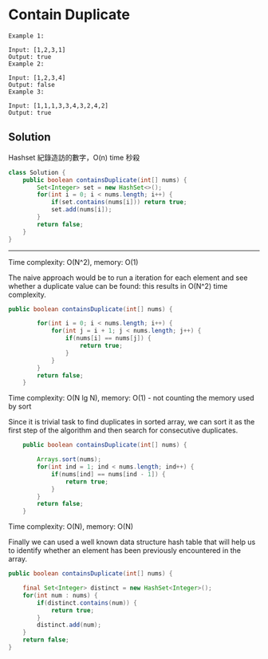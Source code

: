 # Contain Duplicate
```
Example 1:

Input: [1,2,3,1]
Output: true
Example 2:

Input: [1,2,3,4]
Output: false
Example 3:

Input: [1,1,1,3,3,4,3,2,4,2]
Output: true
```

## Solution

Hashset 紀錄造訪的數字，O(n) time 秒殺


```java
class Solution {
    public boolean containsDuplicate(int[] nums) {
        Set<Integer> set = new HashSet<>();
        for(int i = 0; i < nums.length; i++) {
            if(set.contains(nums[i])) return true;
            set.add(nums[i]);
        }
        return false;
    }
}
```

***

Time complexity: O(N^2), memory: O(1)

The naive approach would be to run a iteration for each element and see whether a duplicate value can be found: this results in O(N^2) time complexity.

```java
public boolean containsDuplicate(int[] nums) {

        for(int i = 0; i < nums.length; i++) {
            for(int j = i + 1; j < nums.length; j++) {
                if(nums[i] == nums[j]) {
                    return true;
                }
            }
        }
        return false;
    }
```

Time complexity: O(N lg N), memory: O(1) - not counting the memory used by sort

Since it is trivial task to find duplicates in sorted array, we can sort it as the first step of the algorithm and then search for consecutive duplicates.
```java
    public boolean containsDuplicate(int[] nums) {

        Arrays.sort(nums);
        for(int ind = 1; ind < nums.length; ind++) {
            if(nums[ind] == nums[ind - 1]) {
                return true;
            }
        }
        return false;
    }
```

Time complexity: O(N), memory: O(N)


Finally we can used a well known data structure hash table that will help us to identify whether an element has been previously encountered in the array.

```java
public boolean containsDuplicate(int[] nums) {

    final Set<Integer> distinct = new HashSet<Integer>();
    for(int num : nums) {
        if(distinct.contains(num)) {
            return true;
        }
        distinct.add(num);
    }
    return false;
}
```